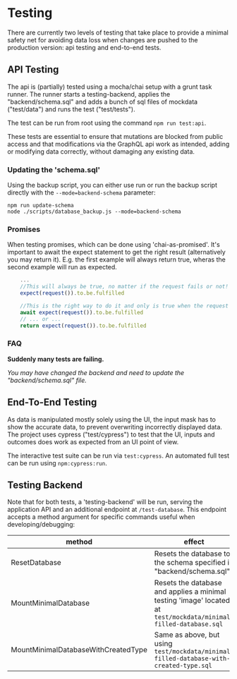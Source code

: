 # Testing

There are currently two levels of testing that take place to provide a minimal 
safety net for avoiding data loss when changes are pushed to the production version: api testing and end-to-end tests.

## API Testing

The api is (partially) tested using a mocha/chai setup with a grunt task runner. 
The runner starts a testing-backend, applies the "backend/schema.sql" and adds a bunch of sql files of mockdata ("test/data")
and runs the test ("test/tests"). 

The test can be run from root using the command `npm run test:api`.

These tests are essential to ensure that mutations are blocked from public access and that modifications via the GraphQL api
work as intended, adding or modifying data correctly, without damaging any existing data.

### Updating the 'schema.sql'

Using the backup script, you can either use run  or run the backup script directly with the `--mode=backend-schema` parameter:

```
npm run update-schema
node ./scripts/database_backup.js --mode=backend-schema
```

### Promises

When testing promises, which can be done using 'chai-as-promised'. It's important to 
await the expect statement to get the right result (alternatively you may return it). E.g. the first example will always return true, wheras the second example will run as expected.

```js
    ...
    //This will always be true, no matter if the request fails or not!
    expect(request()).to.be.fulfilled

    //This is the right way to do it and only is true when the request was resolved properly.
    await expect(request()).to.be.fulfilled
    // ... or ...
    return expect(request()).to.be.fulfilled
```

### FAQ

**Suddenly many tests are failing.**

_You may have changed the backend and need to update the "backend/schema.sql" file._

## End-To-End Testing

As data is manipulated mostly solely using the UI, the input mask has to show the accurate data, to prevent overwriting
incorrectly displayed data. The project uses cypress ("test/cypress") to test that the UI, inputs and outcomes does work
as expected from an UI point of view.

The interactive test suite can be run via `test:cypress`. An automated full test can be run using `npm:cypress:run`. 

## Testing Backend

Note that for both tests, a 'testing-backend' will be run, serving the application API and an additional endpoint at `/test-database`.
This endpoint accepts a method argument for specific commands useful when developing/debugging:

| method | effect |
| --- | --- |
| ResetDatabase | Resets the database to the schema specified in "backend/schema.sql" |
| MountMinimalDatabase | Resets the database and applies a minimal testing 'image' located at `test/mockdata/minimal-filled-database.sql` |
| MountMinimalDatabaseWithCreatedType | Same as above, but using `test/mockdata/minimal-filled-database-with-created-type.sql` |
